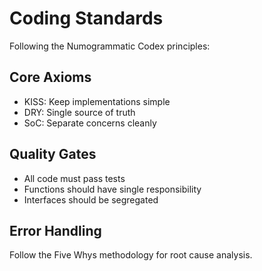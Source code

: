 # Coding Standards

Following the Numogrammatic Codex principles:

## Core Axioms
- KISS: Keep implementations simple
- DRY: Single source of truth
- SoC: Separate concerns cleanly

## Quality Gates
- All code must pass tests
- Functions should have single responsibility
- Interfaces should be segregated

## Error Handling
Follow the Five Whys methodology for root cause analysis.
